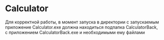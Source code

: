 # Calculator

Для корректной работы, в момент запуска в директории с запускаемым приложение Calculator.exe должна находиться подпапка CalculatorBack, с приложением CalculatorBack.exe и необходимыми ему файлами
